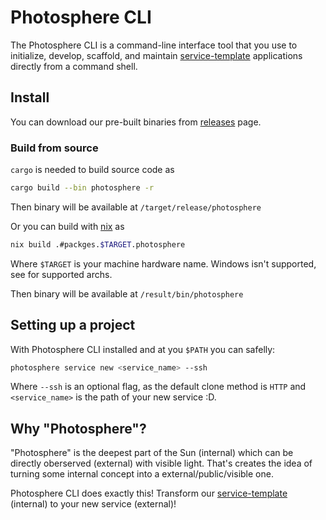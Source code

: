 # Photosphere CLI

The Photosphere CLI is a command-line interface tool that you use to initialize, develop, scaffold, and maintain [service-template](https://github.com/solfacil/service-template) applications directly from a command shell.

## Install

You can download our pre-built binaries from [releases](https://github.com/solfacil/photosphere-cli/releases) page.

### Build from source

`cargo` is needed to build source code as
```sh
cargo build --bin photosphere -r
```

Then binary will be available at `/target/release/photosphere`

Or you can build with [nix](https://nixos.org/) as
```sh
nix build .#packges.$TARGET.photosphere
```

Where `$TARGET` is your machine hardware name. Windows isn't supported, see []() for supported archs.

Then binary will be available at `/result/bin/photosphere`

## Setting up a project

With Photosphere CLI installed and at you `$PATH` you can safelly:
```sh
photosphere service new <service_name> --ssh 
```

Where `--ssh` is an optional flag, as the default clone method is `HTTP` and `<service_name>` is
the path of your new service :D.

## Why "Photosphere"?

"Photosphere" is the deepest part of the Sun (internal) which can be directly oberserved (external) with visible light.
That's creates the idea of turning some internal concept into a external/public/visible one.

Photosphere CLI does exactly this! Transform our [service-template](https://github.com/solfacil/service-template) (internal) to your new service (external)!
